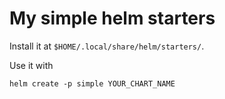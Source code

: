 # My simple helm starters

Install it at `$HOME/.local/share/helm/starters/`.

Use it with

	helm create -p simple YOUR_CHART_NAME

